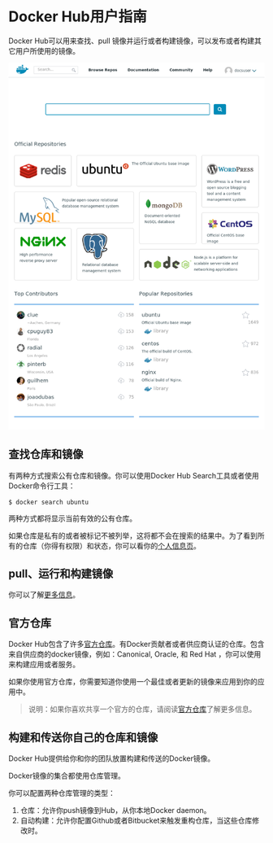 # Docker Hub用户指南

Docker Hub可以用来查找、pull 镜像并运行或者构建镜像，可以发布或者构建其它用户所使用的镜像。

![dashboard.png](../Images/dashboard.png)

## 查找仓库和镜像

有两种方式搜索公有仓库和镜像。你可以使用Docker Hub Search工具或者使用Docker命令行工具：

	$ docker search ubuntu

两种方式都将显示当前有效的公有仓库。

如果仓库是私有的或者被标记不被列举，这将都不会在搜索的结果中。为了看到所有的仓库（你得有权限）和状态，你可以看你的[个人信息页](https://hub.docker.com/)。

## pull、运行和构建镜像

你可以了解[更多信息](../Userguide/dockerimages.md)。

## 官方仓库

Docker Hub包含了许多[官方仓库](http://registry.hub.docker.com/official)。有Docker贡献者或者供应商认证的仓库。包含来自供应商的docker镜像，例如：Canonical, Oracle, 和 Red Hat ，你可以使用来构建应用或者服务。

如果你使用官方仓库，你需要知道你使用一个最佳或者更新的镜像来应用到你的应用中。

> 说明：如果你喜欢共享一个官方的仓库，请阅读[官方仓库]()了解更多信息。

## 构建和传送你自己的仓库和镜像

Docker Hub提供给你和你的团队放置构建和传送的Docker镜像。

Docker镜像的集合都使用仓库管理。

你可以配置两种仓库管理的类型：

1. 仓库：允许你push镜像到Hub，从你本地Docker daemon。
2. 自动构建：允许你配置Github或者Bitbucket来触发重构仓库，当这些仓库修改时。